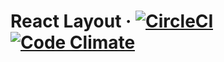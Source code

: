# React Layout &middot; [![CircleCI](https://circleci.com/gh/gregchamberlain/react-layout.svg?style=shield)](https://circleci.com/gh/gregchamberlain/react-layout) [![Code Climate](https://img.shields.io/codeclimate/coverage/github/gregchamberlain/react-layout.svg)](https://codeclimate.com/github/gregchamberlain/react-layout/test_coverage)